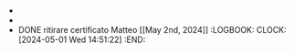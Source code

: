 -
-
- DONE ritirare certificato Matteo [[May 2nd, 2024]]
  :LOGBOOK:
  CLOCK: [2024-05-01 Wed 14:51:22]
  :END: